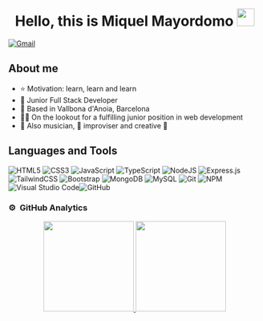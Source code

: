 <div align="center">
<h1>Hello, this is Miquel Mayordomo <img src="https://media.giphy.com/media/hvRJCLFzcasrR4ia7z/giphy.gif" width="35"></h1>
</div>

<!-- <img src=""> -->

[![Gmail](https://img.shields.io/badge/Gmail-D14836?style=for-the-badge&logo=gmail&logoColor=white)](miquelmayordomo@gmail.com)

## About me

- ⭐ Motivation: learn, learn and learn
- 📲 Junior Full Stack Developer
- 📍 Based in Vallbona d'Anoia, Barcelona
- 🧑‍💻 On the lookout for a fulfilling junior position in web development
- 🎼 Also musician, 🎹 improviser and creative 🧠

## Languages and Tools

![HTML5](https://img.shields.io/badge/html5-%23E34F26.svg?style=for-the-badge&logo=html5&logoColor=white) ![CSS3](https://img.shields.io/badge/CSS3-1572B6?style=for-the-badge&logo=css3&logoColor=white) ![JavaScript](https://img.shields.io/badge/javascript-%23323330.svg?style=for-the-badge&logo=javascript&logoColor=%23F7DF1E) ![TypeScript](https://img.shields.io/badge/TypeScript-007ACC?style=for-the-badge&logo=typescript&logoColor=white) ![NodeJS](https://img.shields.io/badge/node.js-%2343853D.svg?style=for-the-badge&logo=node.js&logoColor=white) ![Express.js](https://img.shields.io/badge/express.js-%23404d59.svg?style=for-the-badge&logo=express&logoColor=%2361DAFB) ![TailwindCSS](https://img.shields.io/badge/Tailwind_CSS-38B2AC?style=for-the-badge&logo=tailwind-css&logoColor=white) ![Bootstrap](https://img.shields.io/badge/bootstrap-%23563D7C.svg?style=for-the-badge&logo=bootstrap&logoColor=white) ![MongoDB](https://img.shields.io/badge/MongoDB-%234ea94b.svg?style=for-the-badge&logo=mongodb&logoColor=white) ![MySQL](https://img.shields.io/badge/mysql-%2300f.svg?style=for-the-badge&logo=mysql&logoColor=white) ![Git](https://img.shields.io/badge/git-%23F05033.svg?style=for-the-badge&logo=git&logoColor=white) ![NPM](https://img.shields.io/badge/NPM-%23000000.svg?style=for-the-badge&logo=npm&logoColor=white) ![Visual Studio Code](https://img.shields.io/badge/VisualStudioCode-0078d7.svg?style=for-the-badge&logo=visual-studio-code&logoColor=white)![GitHub](https://img.shields.io/badge/GitHub-100000?style=for-the-badge&logo=github&logoColor=white)

### ⚙️ &nbsp;GitHub Analytics

<p align="center">
<a href="https://github.com/miquelmb">
  <img height="180em" src="https://github-readme-stats-eight-theta.vercel.app/api?username=miquelmb&show_icons=true&theme=algolia&include_all_commits=true&count_private=true"/>
  <img height="180em" src="https://github-readme-stats-eight-theta.vercel.app/api/top-langs/?username=miquelmb&layout=compact&langs_count=8&theme=algolia"/>
</a>
</p>
